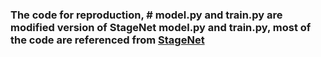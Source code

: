 ### The code for reproduction, # model.py and train.py are modified version of StageNet model.py and train.py, most of the code are referenced from [StageNet](https://github.com/v1xerunt/StageNet)
